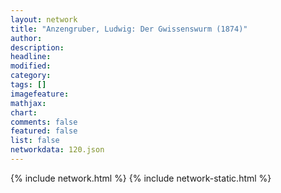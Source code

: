 ```yaml
---
layout: network
title: "Anzengruber, Ludwig: Der Gwissenswurm (1874)"
author:
description:
headline:
modified:
category:
tags: []
imagefeature: 
mathjax: 
chart: 
comments: false
featured: false
list: false
networkdata: 120.json
---
```

{% include network.html %}
{% include network-static.html %}
